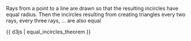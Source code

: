 Rays from a point to a line are drawn so that the resulting incircles have equal radius. Then the incircles resulting from creating triangles every two rays, every three rays, ... are also equal

{{ d3js | equal_incircles_theorem }}